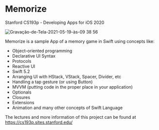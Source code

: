 # Memorize
Stanford CS193p - Developing Apps for iOS 2020

![Gravação-de-Tela-2021-05-19-às-09 38 56](https://user-images.githubusercontent.com/35736027/118814435-8a477780-b886-11eb-8453-8b6e7b2780f7.gif)


Memorize is a sample App of a memory game in Swift using concepts like: 
 - Object-oriented programming
 - Declarative UI Syntax
 - Protocols
- Reactive UI
- Swift 5.2
- Arranging UI with HStack, VStack, Spacer, Divider, etc
- Handling a tap gesture (or using Button)
- MVVM (putting code in the proper place in your application)
- Optionals
- Closures
- Extensions
- Animation and many other concepts of Swift Language

The lectures and more information of this project can be found at https://cs193p.sites.stanford.edu/
